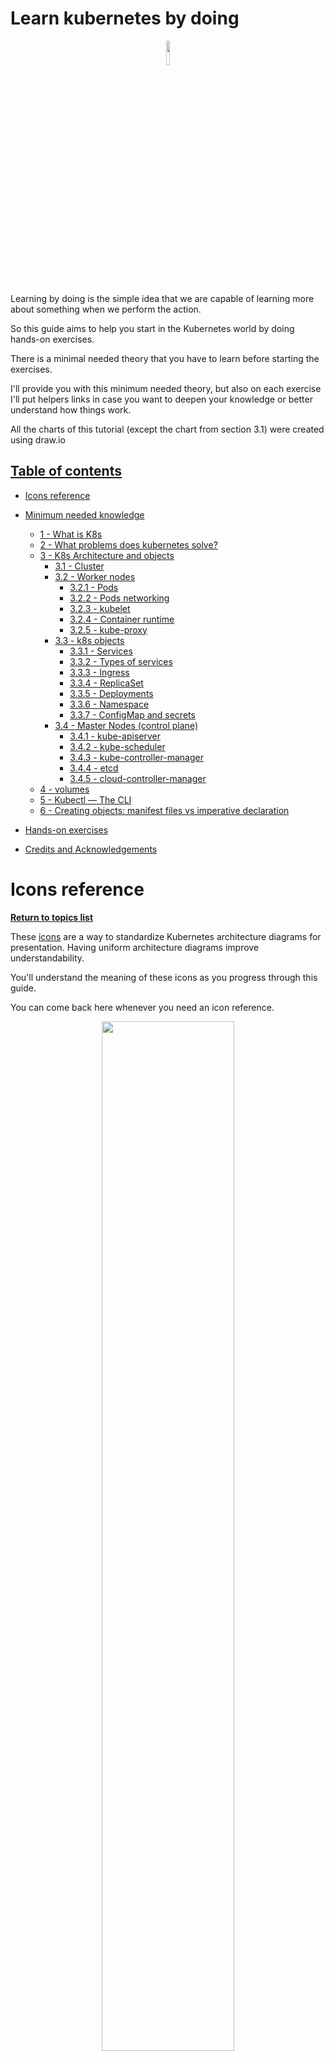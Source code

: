 # Learn kubernetes by doing

<p align="center">
  <img src="./assets/k8s-logo.png" width="10%">
</p>

Learning by doing is the simple idea that we are capable of learning more about something when we perform the action.

So this guide aims to help you start in the Kubernetes world by doing hands-on exercises.

There is a minimal needed theory that you have to learn before starting the exercises.

I'll provide you with this minimum needed theory, but also on each exercise I'll put helpers links in case you want to deepen your knowledge or better understand how things work.

All the charts of this tutorial (except the chart from section 3.1) were created using draw.io


## [Table of contents](#table-of-contents)

- [Icons reference](#icons-reference)
- [Minimum needed knowledge](#minimum-needed-knowledge)
  - [1 - What is K8s](#1---what-is-k8s)
  - [2 - What problems does kubernetes solve?](#2---what-problems-does-kubernetes-solve)
  - [3 - K8s Architecture and objects](#3---k8s-architecture-and-objects)
      - [3.1 - Cluster](#31---cluster)
      - [3.2 - Worker nodes](#32---worker-nodes)
          - [3.2.1 - Pods](#321---pods)
          - [3.2.2 - Pods networking](#322---pods-networking)
          - [3.2.3 - kubelet](#323---kubelet)
          - [3.2.4 - Container runtime](#324---container-runtime)
          - [3.2.5 - kube-proxy](#325---kube-proxy)
      - [3.3 - k8s objects](#33---k8s-objects)
          - [3.3.1 - Services](#331---services)
          - [3.3.2 - Types of services](#332---types-of-services)
          - [3.3.3 - Ingress](#333---ingress)
          - [3.3.4 - ReplicaSet](#334---replicasets)
          - [3.3.5 - Deployments](#335---deployments)
          - [3.3.6 - Namespace](#336---namespaces)
          - [3.3.7 - ConfigMap and secrets](#337---configmap-and-secret)
      - [3.4 - Master Nodes (control plane)](#34---master-nodes-control-plane)
          - [3.4.1 - kube-apiserver](#341---kube-apiserver)
          - [3.4.2 - kube-scheduler](#342---kube-scheduler)
          - [3.4.3 - kube-controller-manager](#343---kube-controller-manager)
          - [3.4.4 - etcd](#344---etcd)
          - [3.4.5 - cloud-controller-manager](#345---cloud-controller-manager)
  - [4 - volumes](#4---volumes)   
  - [5 - Kubectl — The CLI](#5---kubectl---the-cli)  
  - [6 - Creating objects: manifest files vs imperative declaration](#6---creating-objects-manifest-files-vs-imperative-declaration)

- [Hands-on exercises](#hands-on-exercises)
- [Credits and Acknowledgements](#credits-and-acknowledgements)

# Icons reference
**[Return to topics list](#table-of-contents)**

These [icons](https://github.com/kubernetes/community/tree/master/icons) are a way to standardize Kubernetes architecture diagrams for presentation. Having uniform architecture diagrams improve understandability.

You'll understand the meaning of these icons as you progress through this guide.

You can come back here whenever you need an icon reference.

<p align="center">
  <img src="./assets/k8s-icons-reference.png" width="65%">
</p>

# Minimum needed knowledge

## 1 - What is k8s?
**[Return to topics list](#table-of-contents)**

- Kubernetes (aka k8s) is an open-source container orchestration framework. 
- It was originally developed by google
- It helps you manage containerized applications (be docker containers or some other technology)
- These applications can be made up of hundreds or maybe thousands of containers in different environments (physical machines, VMs, cloud, etc) 

## 2 - What problems does kubernetes solve?
**[Return to topics list](#table-of-contents)**

Kubernetes becomes very useful when you're working with microservices.

Just to remember, a microservices architecture is an architecture that breaks an application into various small independent services that communicate with each other over well-defined APIs, unlike traditional monolithic architecture, where all processes are tightly coupled and run as a single service.

<p align="center">
  <img src="./assets/monolithic-vs-microservices.png" width="60%">
</p>

The rise of microservices caused increased usage of container technologies. These microservices are sometimes made up of hundreds or maybe even thousands of containers. 

Now managing those loads of containers across multiple environments using scripts and self-made tools can be really complex and sometimes even impossible.

So that specific scenario actually caused the need for having container orchestration technologies like Kubernetes.

Some of the problems that k8s solves are:

- **Microservices communication**: if you have an application made up of hundreds of Microservices, they need to efficiently and reliably communicate with each other. Kubernetes can take care of that (later you will understand how k8s do this).

- **high availability or no downtime**: high availability means that the application has no downtime so it's always accessible by the users. 

- **Horizontal scaling**: The workload on your application could increase and decrease abruptly in different moments. Sometimes you have to scaling up the replicas of a service to balance the workload, and after the overload you have scaling it down to keeps your costs low. Kubernetes can do that for you (auto scale).

- **Self healing**: Whenever one of the hundreds of services goes down due to fatal error, you’ll want to automatically instantiate a new, healthy replica of this service. Kubernetes can do this for you (self healing).

- **Automated rollouts and rollbacks**: Kubernetes can take care of deployment operations like the rollout of a new version of the application, and the rollback to a previous version. All of these operations can be performed reliably just by executing a couple of commands from a command line.

- **Secret and configuration management**: Kubernetes provides built-in mechanisms to effectively store and manage configuration (like environmental variables, database connections) across different environments (eg : production, test, development). It also allows for storing sensitive configuration data, meant to be kept secret in a special manner, so that accidental exposure of such data is minimized.


## 3 - K8s Architecture and objects

### 3.1 - Cluster
**[Return to topics list](#table-of-contents)**

**[Check icons reference](#icons-reference)**

A Kubernetes cluster consists of a set of worker machines (virtual or physical machines), called nodes, that run containerized applications.

Remember that containerized applications are applications that run in isolated runtime environments called containers. 

Containers encapsulate an application with all its dependencies, including system libraries, binaries, and configuration files (like Docker containers).

These are the components of a Kubernetes cluster:

<p align="center">
  <img src="./assets/k8s-architecture.png" width="100%">
</p>

### 3.2 - Worker nodes
**[Return to topics list](#table-of-contents)**

**[Check icons reference](#icons-reference)**

- A node may be a virtual or physical machine, depending on the cluster.
- Every cluster has at least one worker node.
- Kubernetes runs your workload into the Worker Nodes. 
- These workloads are containerized applications.
- On each node, you'll find a set of pods (where containerized applications run) as well as 3 important daemons processes: kubelet, kube-proxy, and the container runtime.
- Let's see what these components are.

<p align="center">
  <img src="./assets/k8s-worker-node.png" width="30%">
</p>

### 3.2.1 - Pods
**[Return to topics list](#table-of-contents)**

- The worker nodes host the pods. 
- Pods are the smallest deployable units of computing that you can create and manage in Kubernetes.
- A Pod contains one or more containers (not necessarily Docker containers), with shared storage and network resources.
- A Pod is usually meant to run one application container inside of it (but you can run multiple containers inside one pod). 
- For example, in a worker node you could have one pod that runs a database app, and another pod that runs some python app.
- Pods are ephemeral which means that they are not designed to run forever, so they can die very easily.
- It's recommended to have **no more than 110 pods per node** (check out the [considerations for large clusters](https://kubernetes.io/docs/setup/best-practices/cluster-large/)).

### 3.2.2 - Pods networking

**[Return to topics list](#table-of-contents)**

**[Check icons reference](#icons-reference)**

- When pods are created, they are assigned a unique IP address (**, not the container** the pod gets the IP address).
- Containers inside a pod share the same network space, which means that, within the pod, containers can communicate with each other by using the localhost address.
- Also, each container inside a pod gets its own port.
- You can use this IP (and the corresponding port) to access the pod from anywhere within the Kubernetes cluster.
- So each pod can communicate with each other using that IP address, which is an internal IP address.

<p align="center">
  <img src="./assets/k8s-nodes-networking.png" width="100%">
</p>

### 3.2.3 - kubelet

**[Return to topics list](#table-of-contents)**

- The way k8s schedule and manage the pods is by using three processes that must be installed on every node.
- One of those processes is kubelet.
- The Kubelet is the Kubernetes agent whose responsibility is to interact with the container runtime to perform operations such as starting, stopping, maintaining containers, and assigning resources from the node to the container like CPU, ram, and storage resources.  

### 3.2.4 - Container runtime

**[Return to topics list](#table-of-contents)**

- The container runtime is responsible for managing the life cycle of each container running in the node. 
- After a pod is scheduled on the node, the container runtime pulls the images specified by the pod from the container registry (e.g Docker regitry, Google Cloud container registry, etc).
- When a pod is terminated, the container runtime kills the containers that belong to the pod.


### 3.2.5 - kube-proxy
**[Return to topics list](#table-of-contents)**

- Let’s say we have several pods with replicas running in our cluster.
- When a request reaches the k8s cluster, how is it forwarded to one of the underlying pods? By using the kube-proxy.
- The kube-proxy component is implemented as a network proxy and a load balancer. 
- It orchestrates the network to route requests to the appropriate pods. 
- kube-proxy **can only route traffic within a Kubernetes cluster**
- It routes traffic to the appropriate pod based on the associated service name and the port number of an incoming request (you'll learn more about services in the next section).

## 3.3 - k8s objects
**[Return to topics list](#table-of-contents)**

Kubernetes Objects are persistent entities in the Kubernetes system. Kubernetes uses these entities to represent the state of your cluster. 

There are many kinds of objects: **pods, Deployments, services, ReplicaSets, etc**.

In k8s objects can be created from a YAML file using the command line, or even you can avoid this YAML file and use the command line by passing some flags with values.

You'll learn more about this in the section :  

**Creating objects: manifest files vs imperative declaration**

### 3.3.1 - Services

**[Return to topics list](#table-of-contents)**

**[Check icons reference](#icons-reference)**

- Pods are constantly created and destroyed. This could happen for many reasons. For example when a pod crashes, when bugs are fixed or new features are added to an application, etc. 
- In any case, the pod will die and a new one will get created in its place. When this happens **it will get assigned a new IP address**. 
- Obviously, this is inconvenient because if you are communicating with that pod, you have to adjust the IP address every time the pod dies or restarts.
- **You need a way to reach the pods regardless of their IP address**. To solve this, Kubernetes introduces the concept of ```service```.
- A service is an abstraction layer, that **acts as a static IP address** that defines access to a set of pods. 
- By using a service, you don’t access pods directly through their private IP addresses. 
- Instead, **a service select all the Pods matching certain criteria** (for example, a label), and the **Kube-proxy** forwards the requests to those pods.
- The good thing here is that **the life cycles of the service and the pod are not connected** so even if the pod dies, the service and its IP address will stay up so you don't have to change that endpoint anymore.


### 3.3.2 - Types of Services
**[Return to topics list](#table-of-contents)**

**[Check icons reference](#icons-reference)**

**ClusterIP** 

- A ClusterIP service is the default Kubernetes service. 
- This service has a cluster-internal IP address, **which is only reachable from within the cluster**. 
- External traffic cannot hit a service of type ClusterIP directly
- To allow external traffic, you need to configure another Kubernetes resource called **ingress** (you'll learn more about ingress in the next section).
- Also you can interact with this type of service by using the command line with kube-proxy (this requires being authenticated into the cluster infrastructure).
- This type of service is useful for testing purposes (using the command line), or for private applications we don't want to expose to the internet.

<p align="center">
  <img src="./assets/k8s-ClusterIP.png" width="50%">
</p>


**NodePort**

- This type of service allows the external traffic to the worker nodes, by using a fixed port on each worker node. 
- It allocates a port from a range 30000–32767.
- NodePort configuration will automatically create the ClusterIP to route the traffic internally. 
- Users can access the service externally by using the IP address of the node and the exposed NodePort. 
- If you are running a service that doesn’t have to be always available, or you are very cost-sensitive, this method will work for you. A good example of such an application is a demo app or something temporary.

<p align="center">
  <img src="./assets/k8s-NodePort.png" width="70%">
</p>


**LoadBalancer** 
- Used to expose the service externally using a cloud provider’s load balancer. 
- Clients send requests to the IP address of a network load balancer that will forward all traffic to your service.
- If you want to directly expose a service, this is the default method.
- The big downside is that each service you expose with a LoadBalancer will get its own IP address, and you have to pay for a LoadBalancer per exposed service, which can get expensive!

<p align="center">
  <img src="./assets/k8s-LoadBalancer.png" width="50%">
</p>

**Headless**

As we said earlier, each connection to the service is forwarded to one randomly selected backing pod. But, what happens if you want to talk with a group of Pods? or what happens if you want to talk directly with a specific pod?  Connecting through the service isn’t the way to do this. 

  The solution here is to use a **Headless service**. For headless Services, a cluster IP is not allocated, kube-proxy does not handle these Services, and there is no load balancing or proxying done by the platform for them. Instead, Headless allows you to discover pod IPs through DNS lookups.

  Usually, when you perform a DNS lookup for a service, the DNS server returns a single IP — the service’s clusterIP. But if you tell Kubernetes you don’t need a cluster IP for your service (you do this by setting the clusterIP field to `None` in the service specification ), the DNS server will return multiple `A` records for the service, each pointing to the IP of an individual pod backing the service at that moment. 

  In these links you'll find two useful videos about services, types of services, and networking:
    - [Kubernetes Services explained | ClusterIP vs NodePort vs LoadBalancer vs Headless Service](https://www.youtube.com/watch?v=T4Z7visMM4E&ab_channel=TechWorldwithNana)
    - [Pods and Containers - Kubernetes Networking | Container Communication inside the Pod](https://www.youtube.com/watch?v=5cNrTU6o3Fw&ab_channel=TechWorldwithNana)
    - [Kubernetes Services simply visually explained](https://medium.com/swlh/kubernetes-services-simply-visually-explained-2d84e58d70e5)


### 3.3.3 - Ingress

**[Return to topics list](#table-of-contents)**

**[Check icons reference](#icons-reference)**

- Individually exposing and managing services is inefficient and not scalable in large Kubernetes clusters.
- That's how **ingress** becomes the ideal solution.
- Ingress is an API object that provides routing rules to manage access to the services within a k8s cluster.
- **It acts as the entry point for the whole k8s cluster**, exposing multiple services under a single IP address, with a secure protocol and a domain name. 
- External request goes first to ingress and it does the forwarding then to the service.
- Some use cases of Kubernetes Ingress include:
  - Providing externally reachable URLs for services
  - Load balancing traffic
  - Offering name-based virtual hosting
  - Terminating SSL (secure sockets layer) or TLS (transport layer security)

Learn more about ingress in this tutorial:
  - [Kubernetes Ingress Tutorial for Beginners | simply explained | Kubernetes Tutorial 22](https://www.youtube.com/watch?v=80Ew_fsV4rM&t=128s&ab_channel=TechWorldwithNana)

<p align="center">
  <img src="./assets/k8s-ingress.png" width="70%">
</p>

### 3.3.4 - ReplicaSets
**[Return to topics list](#table-of-contents)**

- In simple words, the [replicaSet](https://kubernetes.io/docs/concepts/workloads/controllers/replicaset/) manages the replicas of a pod.
- You define the replicaSet specifications in a `.yml` manifest file with fields.
- One of the fields is a **selector** that specifies how to identify Pods it can acquire.
- Another field is the number of replicas, indicating how many Pods it should be maintaining.
- Finally, you have a field where you define a pod template specifying the data of new Pods it should create to meet the number of replicas criteria.
- In the example below, ReplicaSet has 3 replicas. If for some reason pod-1,pod-2, or pod-3 dies, the replicaSet will make sure to initialize a new pod to maintain the correct and required number of replicas. Whereas if pod-4 were terminated, it would be gone forever.

```yml
# example YAML file to create a ReplicaSet object.
apiVersion: apps/v1 
kind: ReplicaSet # this field represents the type of Kubernetes object to be created.
metadata: # This is metadata about the object, such as its name, type, api version, annotations, and labels
  name: frontend
  labels:
    app: guestbook
    tier: frontend
spec: # spec means specification. Atributes of spec are specific to the kind!
  replicas: 3 # modify replicas according to your case
  selector:
    matchLabels:
      tier: frontend
  template: 
    # here start another configuration file. These lines below applies to a pod.
    metadata: # metadata about the pod
      labels:
        tier: frontend
    spec: # specifications about the pod
      containers:
      - name: php-redis
        image: gcr.io/google_samples/gb-frontend:v3
```

### 3.3.5 - Deployments
**[Return to topics list](#table-of-contents)**

- As you know, creating applications will always evolve some updates or changes.

- When we deploy a version of our application, we need a mechanism to update the containerized applications automatically, as doing this manually is an overwhelming process, particularly if you have tens, or many hundreds, of services. 

- The [Deployment](https://kubernetes.io/docs/concepts/workloads/controllers/deployment/) is a higher object in the hierarchy, that encapsulates replicaSets and pods. 

- It [Deployment controller](https://kubernetes.io/docs/concepts/architecture/controller/) gives it the ability to monitor, manage and maintain the desired state of the application we want to deploy.

```yml
# example YAML file to create a Deployment object.
apiVersion: apps/v1
kind: Deployment
metadata:
  name: nginx-deployment
  labels:
    app: nginx
spec:
  replicas: 3
  selector:
    matchLabels:
      app: nginx
  template:
    metadata:
      labels:
        app: nginx
    spec:
      containers:
      - name: nginx
        image: nginx:1.14.2
        ports:
        - containerPort: 80
```
### 3.3.6 - Namespaces
**[Return to topics list](#table-of-contents)**

- [Namespaces](https://kubernetes.io/docs/concepts/overview/working-with-objects/namespaces/) are a way to organize clusters into virtual sub-clusters.

- They can be helpful to organise resources when different teams or projects share a Kubernetes cluster.

More about Namespaces in this video:
- [Kubernetes Namespaces Explained in 15 mins | Kubernetes Tutorial 21](https://www.youtube.com/watch?v=K3jNo4z5Jx8&ab_channel=TechWorldwithNana)

### 3.3.7 - ConfigMap and secret

- As we said pods communicate with each other using a service 
- Suppose an application with a database endpoint called `mongo-db-service` 
- For example, if you want to update the endpoint of the service from  `mongo-db-service` to `mongo-db` you would do it inside of the built image of the application. 
- So you'd have to rebuild the application with a new version and you have to push it to the repository (e.g Docker registry) and, then pull that new image in your pod and restart the whole thing. 

<p align="center">
  <img src="./assets/k8s-not-configMap.png" width="60%">
</p>

- It's a little bit tedious for a small change like updating the service name.
- For that purpose, Kubernetes has an object called ```configMap```
- It's an API object to store non-confidential data in key-value pairs.
- It acts as an external configuration to your application, so **Pods can consume configMaps as environment variables, command-line arguments, or as configuration files in volumes**.
- ConfigMap would usually contain configuration data like URLs of a database, database user, etc.
- You just connect it to the pod so that pod gets the data that configMap contains and now if you change for example the endpoint of the service you just adjust the config map and that's it.


<p align="center">
  <img src="./assets/k8s-configMap.png" width="60%">
</p>


- Part of the external configuration can also be database username and password.
- Putting a password or other credentials in a configMap in a plain text format would be insecure. 
- For this purpose, Kubernetes has another component called ```secret```.
- Secret is just like configMap but the difference is that it's used to store secret data credentials. 
- Data is stored not in a plain text format, it is in base 64 encoded format.
- Like configMap you just add it to your pod so that pod can see those data and read from the secret. 

<p align="center">
  <img src="./assets/k8s-secret.png" width="60%">
</p>


### 3.4 - Master Nodes (control plane)
**[Return to topics list](#table-of-contents)**

**[Check icons reference](#icons-reference)**

The Control Plane or (Master Node) controls your K8s cluster, and it consists of multiple components that are responsible of managing that cluster.

The main components of a k8s master node are kube-apiserver, kube-scheduler, kube-controller-manager, etcd and cloud-controller-manager.

<p align="center">
  <img src="./assets/k8s-control-plane.png" width="50%">
</p>

### 3.4.1 - kube-apiserver

**[Return to topics list](#table-of-contents)**

**[Check icons reference](#icons-reference)**

- kube-apiserver is the primary interface to interact with your k8s cluster. 
- The kube-apiserver is like a cluster gateway that gets the initial request to the cluster. 
- To interact with the kube-apiserver you can use some client, like the UI Kubernetes dashboard, the command line (e.g `kubectl`), or a Kubernetes API. 
- It also acts as a gatekeeper for authentication to make sure that only authenticated and authorized requests can get through the cluster. 
- So whenever you want to schedule new pods, deploy new applications, create new service, or any other components you have to talk to the kube-apiserver on the master node and the kube-apiserver then validates your request, and if everything is fine then it will forward your request to other processes.

<p align="center">
  <img src="./assets/k8s-api-server.png" width="100%">
</p>

### 3.4.2 - kube-scheduler

**[Return to topics list](#table-of-contents)**

**[Check icons reference](#icons-reference)**

- Suppose you send a request to the kube-apiserver to start or schedule a new component (let's say a pod).
- After the request is validated, it will be sent to the kube-scheduler, which has a logic to decide on which specific worker node the pod should be scheduled.
- First, it will look at your request and see how many resources the pod will need, how much CPU, how much ram, etc.
- Then it's going to go through the worker nodes and see the available resources on each one of them and if it sees that one node is the least busy or has the most resources available it will schedule the new pod on that node. 
- An important point here is that scheduler just decides on which node a new pod will be scheduled, but the process that actually starts that pod is **kubelet**. 

<p align="center">
  <img src="./assets/k8s-scheduler.png" width="100%">
</p>


### 3.4.3 - kube-controller-manager

**[Return to topics list](#table-of-contents)**

**[Check icons reference](#icons-reference)**

- What happens when a pod or any component dies on a node? There must be a way to detect that and then reschedule those components as soon as possible.
- Here comes the controller manager in action. It contains multiple logical controllers to track and handle the state of K8s objects.
- For example, when a pod dies, the controller manager detects that and tries to recover the cluster state as soon as possible and for that, it makes a request to the scheduler to reschedule those dead pods.
- Then the scheduler decides based on the resource calculation which worker nodes should restart those pods again and makes requests to the corresponding kubelet process on those worker nodes to actually restart the pods.

<p align="center">
  <img src="./assets/k8s-controller-manager.png" width="100%">
</p>

### 3.4.4 - etcd

**[Return to topics list](#table-of-contents)**

**[Check icons reference](#icons-reference)**

- It's a key-value store that K8s uses as its data store for the cluster state. 
- You can think of it as a cluster brain, because every change in the cluster will be saved or updated into this key-value store of etcd, and all of the seen mechanism (the scheduler, the controller manager, etc) works because of its data.
- For example, how does the scheduler know what resources are available on each worker node? or how does the controller manager know that a cluster state changed in some way? All of this information is stored in etcd cluster.
- What is not stored in the etcd key-value store is the actual application data for example if you have a database application running inside of the cluster, the data will be stored somewhere else not in the etcd. 
- etcd is just a cluster state information that is used for master processes to communicate with their work processes and vice versa.
- You can see that **master nodes are crucial for the cluster operation**, especially the etcd store which contains some data that must be reliably stored or replicated. 
- So in practice, a Kubernetes cluster is usually made up of multiple masters where each master node runs its master processes, where the kube-apiserver is load balanced and the etcd store forms a distributed storage across all the master nodes.

<p align="center">
  <img src="./assets/k8s-two-master-nodes.png" width="50%">
</p>


### 3.4.5 - cloud-controller-manager

**[Return to topics list](#table-of-contents)**

- Provides an interface between K8s and different cloud platforms. It’s only used when using cloud-based resources alongside K8s.


### 4 - Volumes

**[Return to topics list](#table-of-contents)**

**[Check icons reference](#icons-reference)**

- Suppose we have a database service in our application, where we save some data.
- If the database container or the pod gets restarted the data would be gone.
- That's problematic and inconvenient because you want your database data to be persisted reliably long term.
- The way to do this is with another component of Kubernetes called ```volumes```
- It basically attaches a physical storage to your pod and **that storage could be either on a local machine** (meaning on the same server node where the pod is running) or it could be on a **remote storage outside of the Kubernetes cluster**, like cloud storage or some on-premise storage. 
- You just have an external reference on it. 
- So now when the database pod or container gets restarted all the data will be there persisted.
- It's important to understand that a ```Kubernetes cluster doesn't manage any data persistence```, which means that you are responsible for backing up the data replicating and managing it, and making sure that it's kept on proper hardware.


<p align="center">
  <img src="./assets/k8s-volumes.png" width="60%">
</p>

## 5 - Kubectl - The CLI
**[Return to topics list](#table-of-contents)**

- There are 3 main tools to interact with a k8s cluster.
- You can have a UI like a dashboard, the Kubernetes API, or a command-line tool like `kubectl`.
- [Kubectl](https://kubernetes.io/docs/tasks/tools/#kubectl) is a command-line tool for a Kubernetes cluster. 
- It's the most powerful of all the three clients because with kubectl you can basically do anything in the Kubernetes cluster.
- An important thing to note here is that kubectl isn't just for local clusters. If you have a cloud cluster or a hybrid cluster, kubectl is the tool to use to interact with them.

Here, we’ll cover some of the most frequently used commands you’ll need:

```bash
# kubectl get: lists objects within the Kubernetes cluster.
$ kubectl get <object type> <object name> -o <output> --sort-by <JSONPath> --selector <selector>

# kubectl describe: get detailed information about a given object.
$ kubectl describe <object type> <object name>

# kubectl create: to create objects by providing a YAML file, with -f to create an object from a YAML descriptor stored in the file.
$ kubectl create -f <file name>

# kubectl apply: same as create, but will update the object if it exists. It also stores the last-applied-configuration annotation.
$ kubectl apply -f <file name>

#kubectl delete: delete objects from the cluster.
$ kubectl delete <object type> <object name>
```

## 6 - Creating objects: manifest files vs imperative declaration
**[Return to topics list](#table-of-contents)**


- Usually, for creating objects in K8s you can choose between two methods: the declarative one and the imperative one.

- In the declarative method, you have to create a `YAML` file and run `kubectl apply/create/delete -f file.yaml` command to do the job. Here is an example of YAML file:

```yaml
apiVersion: v1 # version of the k8s object, depend on the project (v1, apps,v1, etc). run kubectl api-versions to see a complete a list.
kind: Pod  # type of Kubernetes object to be created (Pod, Deployment, ReplicaSet, etc)
metadata: # This is metadata about the object, such as its name, type, api version, annotations, and labels
 name: nginx 
 namespace: dev-ns
labels: 
  type : backend 
spec : # spec means specification. Atributes of spec are specific to the kind!
  # here start another configuration file. These lines below applies to a pod.
  containers: 
    - image: nginx
      name: nginx-pod
    dnsPolicy: ClusterFirst
    restartPolicy: Always
```

More about kubernetes manifest files in these links:

  - [Understanding the Kubernetes manifest](https://medium.com/@sujithabdulrahim/understanding-the-kubernetes-manifest-e96d680f2a11)
  - [Kubernetes YAML File Explained - Deployment and Service | Kubernetes Tutorial 19](https://www.youtube.com/watch?v=qmDzcu5uY1I&t=312s&ab_channel=TechWorldwithNana)

- In the imperative method, you can run kubectl commands to interact with the cluster. This is useful if you need to quickly spinning things up using kubectl directly to experiment. 

Here an example:

```
$ kubectl run nginx --image=nginx
pod/nginx created

$ kubectl get pods 
NAME    READY   STATUS    RESTARTS   AGE
nginx   1/1     Running   0          58s
```

# Hands-on exercises

**[Return to topics list](#table-of-contents)**

- **[1. Local setup and first k8s cluster](./exercises/exercise-1.md)**
- **[2. Deploying postgres and adminer in a k8s cluster](./exercises/exercise-2.md)**


# Credits and Acknowledgements

The main sources for the above information are:

- [Kubernetes official documentation](https://kubernetes.io/)
- [Kubernetes Icons Set](https://github.com/kubernetes/community/tree/master/icons)
- [Kubernetes Patterns - Reusable Elements for Designing Cloud-Native Applications](https://www.redhat.com/cms/managed-files/cm-oreilly-kubernetes-patterns-ebook-f19824-201910-en.pdf)
- [Kubernetes — What Is It, What Problems Does It Solve and How Does It Compare With Alternatives?](https://eng.zemosolabs.com/kubernetes-what-is-it-what-problems-does-it-solve-how-does-it-compare-with-its-alternatives-937fe80b754f)
- [Kubernetes Tutorial for Beginners [FULL COURSE in 4 Hours]](https://www.youtube.com/watch?v=X48VuDVv0do&ab_channel=TechWorldwithNana)
- [KUBERNETES De NOVATO a PRO! (CURSO COMPLETO EN ESPAÑOL)](https://www.youtube.com/watch?v=DCoBcpOA7W4&t=4164s&ab_channel=PeladoNerd)
- [Understanding the Kubernetes manifest](https://medium.com/@sujithabdulrahim/understanding-the-kubernetes-manifest-e96d680f2a11)
- [Kubernetes Objects](https://chkrishna.medium.com/kubernetes-objects-e0a8b93b5cdc)
- [HOW DO APPLICATIONS RUN ON KUBERNETES?](https://thenewstack.io/how-do-applications-run-on-kubernetes/)
- [Exposing Applications for Internal Access](https://kubebyexample.com/en/learning-paths/application-development-kubernetes/lesson-3-networking-kubernetes/exposing#)
- [Getting Started with K8s: Core Concepts](https://edgehog.blog/getting-started-with-k8s-core-concepts-135fb570462e)
- [What is a headless service, what does it do/accomplish, and what are some legitimate use cases for it?](https://stackoverflow.com/questions/52707840/what-is-a-headless-service-what-does-it-do-accomplish-and-what-are-some-legiti)
- [https://github.com/jgraph/drawio-libs](https://github.com/jgraph/drawio-libs)
- [Kubernetes NodePort vs LoadBalancer vs Ingress? When should I use what?](https://medium.com/google-cloud/kubernetes-nodeport-vs-loadbalancer-vs-ingress-when-should-i-use-what-922f010849e0)
- [Connecting Kube cluster through proxy and clusterIP?](https://stackoverflow.com/questions/58269082/connecting-kube-cluster-through-proxy-and-clusterip)